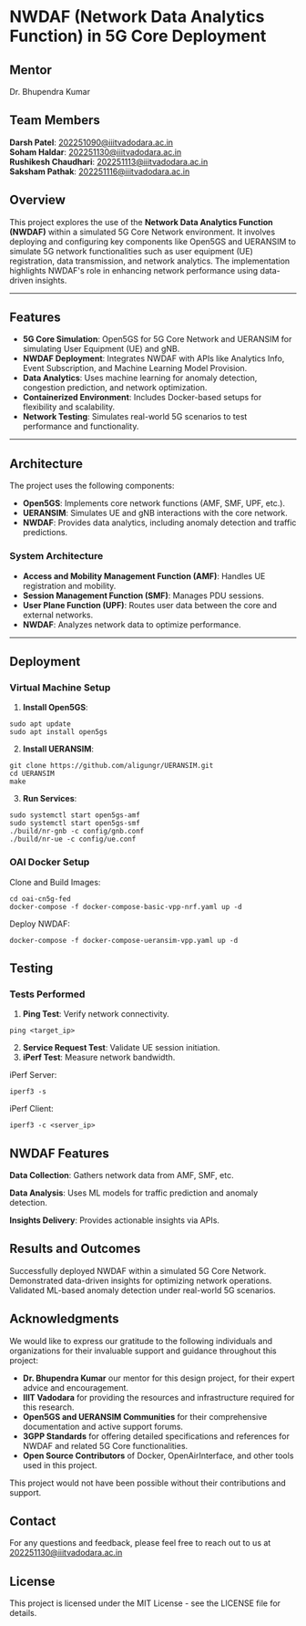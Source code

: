 # NWDAF (Network Data Analytics Function) in 5G Core Deployment

## Mentor
Dr. Bhupendra Kumar
## Team Members
**Darsh Patel**: [202251090@iiitvadodara.ac.in](mailto:202251090@iiitvadodara.ac.in)<br>
**Soham Haldar**: [202251130@iiitvadodara.ac.in](mailto:202251130@iiitvadodara.ac.in)<br>
**Rushikesh Chaudhari**: [202251113@iiitvadodara.ac.in](mailto:202251113@iiitvadodara.ac.in)<br>
**Saksham Pathak**: [202251116@iiitvadodara.ac.in](mailto:202251116@iiitvadodara.ac.in)<br>


## Overview

This project explores the use of the **Network Data Analytics Function (NWDAF)** within a simulated 5G Core Network environment. It involves deploying and configuring key components like Open5GS and UERANSIM to simulate 5G network functionalities such as user equipment (UE) registration, data transmission, and network analytics. The implementation highlights NWDAF's role in enhancing network performance using data-driven insights.

---

## Features

- **5G Core Simulation**: Open5GS for 5G Core Network and UERANSIM for simulating User Equipment (UE) and gNB.
- **NWDAF Deployment**: Integrates NWDAF with APIs like Analytics Info, Event Subscription, and Machine Learning Model Provision.
- **Data Analytics**: Uses machine learning for anomaly detection, congestion prediction, and network optimization.
- **Containerized Environment**: Includes Docker-based setups for flexibility and scalability.
- **Network Testing**: Simulates real-world 5G scenarios to test performance and functionality.

---

## Architecture

The project uses the following components:
- **Open5GS**: Implements core network functions (AMF, SMF, UPF, etc.).
- **UERANSIM**: Simulates UE and gNB interactions with the core network.
- **NWDAF**: Provides data analytics, including anomaly detection and traffic predictions.

### System Architecture
- **Access and Mobility Management Function (AMF)**: Handles UE registration and mobility.
- **Session Management Function (SMF)**: Manages PDU sessions.
- **User Plane Function (UPF)**: Routes user data between the core and external networks.
- **NWDAF**: Analyzes network data to optimize performance.

---

## Deployment

### Virtual Machine Setup
1. **Install Open5GS**:
```
sudo apt update
sudo apt install open5gs
```
2. **Install UERANSIM**:
```
git clone https://github.com/aligungr/UERANSIM.git
cd UERANSIM
make
```
3. **Run Services**:
```
sudo systemctl start open5gs-amf
sudo systemctl start open5gs-smf
./build/nr-gnb -c config/gnb.conf
./build/nr-ue -c config/ue.conf
```

###  OAI Docker Setup
Clone and Build Images:
```
cd oai-cn5g-fed
docker-compose -f docker-compose-basic-vpp-nrf.yaml up -d
```
Deploy NWDAF:
```
docker-compose -f docker-compose-ueransim-vpp.yaml up -d
```
## Testing

### Tests Performed
1. **Ping Test**: Verify network connectivity.
```
ping <target_ip>
```
2. **Service Request Test**: Validate UE session initiation.
3. **iPerf Test**: Measure network bandwidth.

iPerf Server:
```
iperf3 -s
```

iPerf Client:
```
iperf3 -c <server_ip>
```
## NWDAF Features
**Data Collection**: Gathers network data from AMF, SMF, etc.

**Data Analysis**: Uses ML models for traffic prediction and anomaly detection.

**Insights Delivery**: Provides actionable insights via APIs.
## Results and Outcomes
Successfully deployed NWDAF within a simulated 5G Core Network.
Demonstrated data-driven insights for optimizing network operations.
Validated ML-based anomaly detection under real-world 5G scenarios.
## Acknowledgments

We would like to express our gratitude to the following individuals and organizations for their invaluable support and guidance throughout this project:

- **Dr. Bhupendra Kumar** our mentor for this design project, for their expert advice and encouragement.
- **IIIT Vadodara** for providing the resources and infrastructure required for this research.
- **Open5GS and UERANSIM Communities** for their comprehensive documentation and active support forums.
- **3GPP Standards** for offering detailed specifications and references for NWDAF and related 5G Core functionalities.
- **Open Source Contributors** of Docker, OpenAirInterface, and other tools used in this project.
  

This project would not have been possible without their contributions and support.

## Contact
For any questions and feedback, please feel free to reach out to us at [202251130@iiitvadodara.ac.in](mailto:202251130@iiitvadodara.ac.in)  
## License
This project is licensed under the MIT License - see the LICENSE file for details.





